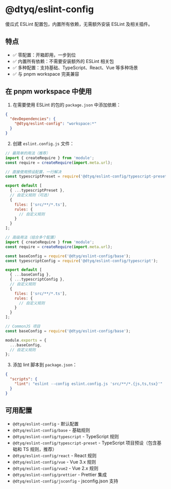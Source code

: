# @dtyq/eslint-config

傻瓜式 ESLint 配置包，内置所有依赖，无需额外安装 ESLint 及相关插件。

## 特点

- ✅ 零配置：开箱即用，一步到位
- ✅ 内置所有依赖：不需要安装额外的 ESLint 相关包
- ✅ 多种配置：支持基础、TypeScript、React、Vue 等多种场景
- ✅ 与 pnpm workspace 完美兼容

## 在 pnpm workspace 中使用

1. 在需要使用 ESLint 的包的 `package.json` 中添加依赖：

```json
{
  "devDependencies": {
    "@dtyq/eslint-config": "workspace:*"
  }
}
```

2. 创建 `eslint.config.js` 文件：

```javascript
// 最简单的用法（推荐）
import { createRequire } from 'module';
const require = createRequire(import.meta.url);

// 直接使用预设配置，一行解决
const typescriptPreset = require('@dtyq/eslint-config/typescript-preset');

export default [
  { ...typescriptPreset },
  // 自定义规则（可选）
  {
    files: ['src/**/*.ts'],
    rules: {
      // 自定义规则
    }
  }
];
```

```javascript
// 高级用法（组合多个配置）
import { createRequire } from 'module';
const require = createRequire(import.meta.url);

const baseConfig = require('@dtyq/eslint-config/base');
const typescriptConfig = require('@dtyq/eslint-config/typescript');

export default [
  { ...baseConfig },
  { ...typescriptConfig },
  // 自定义规则
  {
    files: ['src/**/*.ts'],
    rules: {
      // 自定义规则
    }
  }
];
```

```javascript
// CommonJS 项目
const baseConfig = require('@dtyq/eslint-config/base');

module.exports = {
  ...baseConfig,
  // 自定义规则
};
```

3. 添加 lint 脚本到 `package.json`：

```json
{
  "scripts": {
    "lint": "eslint --config eslint.config.js 'src/**/*.{js,ts,tsx}'"
  }
}
```

## 可用配置

- `@dtyq/eslint-config` - 默认配置
- `@dtyq/eslint-config/base` - 基础规则
- `@dtyq/eslint-config/typescript` - TypeScript 规则
- `@dtyq/eslint-config/typescript-preset` - TypeScript 项目预设（包含基础和 TS 规则，推荐）
- `@dtyq/eslint-config/react` - React 规则
- `@dtyq/eslint-config/vue` - Vue 3.x 规则
- `@dtyq/eslint-config/vue2` - Vue 2.x 规则
- `@dtyq/eslint-config/prettier` - Prettier 集成
- `@dtyq/eslint-config/jsconfig` - jsconfig.json 支持
